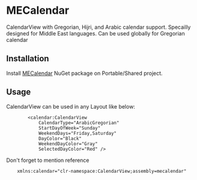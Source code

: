# MECalendar
CalendarView with Gregorian, Hijri, and Arabic calendar support. Specailly designed for Middle East languages. Can be used globally for Gregorian calendar

## Installation
Install [MECalendar](https://www.nuget.org/packages/MECalendar/) NuGet package on Portable/Shared project.

## Usage
CalendarView can be used in any Layout like below:
```
        <calendar:CalendarView
            CalendarType="ArabicGregorian"
            StartDayOfWeek="Sunday"
            WeekendDays="Friday,Saturday"
            DayColor="Black"
            WeekendDayColor="Gray"
            SelectedDayColor="Red" />
```
Don't forget to mention reference 
```
    xmlns:calendar="clr-namespace:CalendarView;assembly=mecalendar"
```
